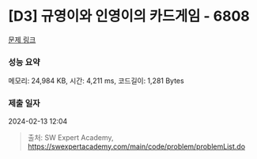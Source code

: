 # [D3] 규영이와 인영이의 카드게임 - 6808 

[문제 링크](https://swexpertacademy.com/main/code/problem/problemDetail.do?contestProbId=AWgv9va6HnkDFAW0) 

### 성능 요약

메모리: 24,984 KB, 시간: 4,211 ms, 코드길이: 1,281 Bytes

### 제출 일자

2024-02-13 12:04



> 출처: SW Expert Academy, https://swexpertacademy.com/main/code/problem/problemList.do